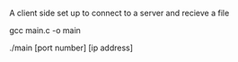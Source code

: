 A client side set up to connect to a server and recieve a file

gcc main.c -o main

./main [port number] [ip address]
